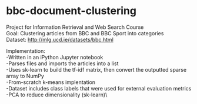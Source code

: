 # bbc-document-clustering

Project for Information Retrieval and Web Search Course\
Goal: Clustering articles from BBC and BBC Sport into categories\
Dataset: http://mlg.ucd.ie/datasets/bbc.html

Implementation:\
-Written in an iPython Jupyter notebook\
-Parses files and imports the articles into a list\
-Uses sk-learn to build the tf-idf matrix, then convert the outputted sparse array to NumPy\
-From-scratch k-means implentation\
-Dataset includes class labels that were used for external evaluation metrics\
-PCA to reduce dimensionality (sk-learn)\
